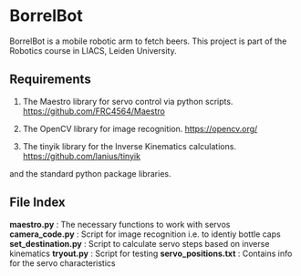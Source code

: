 # BorrelBot
BorrelBot is a mobile robotic arm to fetch beers. This project is part of the Robotics course in LIACS, Leiden University.

## Requirements
1) The Maestro library for servo control via python scripts.
https://github.com/FRC4564/Maestro

2) The OpenCV library for image recognition.
https://opencv.org/

3) The tinyik library for the Inverse Kinematics calculations.
https://github.com/lanius/tinyik

and the standard python package libraries.

## File Index

**maestro.py** : The necessary functions to work with servos
**camera_code.py** : Script for image recognition i.e. to identiy bottle caps
**set_destination.py** : Script to calculate servo steps based on inverse kinematics
**tryout.py** : Script for testing
**servo_positions.txt** : Contains info for the servo characteristics
